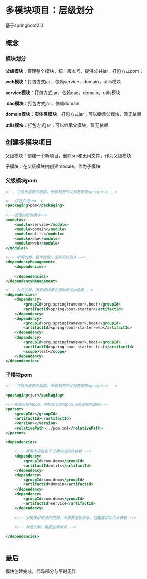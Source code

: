 # 多模块项目：层级划分



基于springboot2.0

## 概念

### 模块划分

**父级模块**：管理整个模块，统一版本号，提供公共jar，打包方式pom；

​	**web模块**：打包方式jar，依赖service，domain，utils模块

​	**service模块**：打包方式jar，依赖dao，domain，utils模块

​	**dao模块**：打包方式jar，依赖domain

​	**domain模块**：**实体类模块**，打包方式jar；可以继承父模块，暂无依赖

​	**utils模块**：打包方式jar；可以继承父模块，暂无依赖



## 创建多模块项目

父级模块：创建一个新项目，删除src和无用文件，作为父级模块

子模块：在父级模块内创建module，作为子模块

### 父级模块pom

```xml
<!-- 只给出重要的配置，所有标签的父标签都是<project> -->

<!--打包方式pom-->
<packaging>pom</packaging>
 
<!--管理的所有模块-->
<modules>
    <module>service</module>
    <module>domain</module>
    <module>utils</module>
    <module>dao</module>
    <module>web</module>
</modules>

<!-- 申明依赖，版本管理；没有实际引入 -->
<dependencyManagement>
    <dependencies>
        
    </dependencies>
</dependencyManagement>

<!-- 公共依赖，所有模块都会自动添加此依赖 -->
<dependencies>
    <dependency>
        <groupId>org.springframework.boot</groupId>
        <artifactId>spring-boot-starter</artifactId>
    </dependency>
    <dependency>
        <groupId>org.springframework.boot</groupId>
        <artifactId>spring-boot-starter-web</artifactId>
    </dependency>
    <dependency>
        <groupId>org.springframework.boot</groupId>
        <artifactId>spring-boot-starter-test</artifactId>
        <scope>test</scope>
    </dependency>
</dependencies>
```

### 子模块pom

```xml
<!-- 只给出重要的配置，所有标签的父标签都是<project> -->

<packaging>jar</packaging>
 
<!--继承父模块pom，并指定父模块pom.xml的相对路径-->
<parent>
	<groupId></groupId>
	<artifactId></artifactId>
	<version></version>
	<relativePath>../pom.xml</relativePath>
</parent>

<dependencies>
	
    <!-- 声明本项目各个子模块之间的依赖 -->
    <dependency>
        <groupId>com.demo</groupId>
        <artifactId>utils</artifactId>
    </dependency>
    <dependency>
        <groupId>com.demo</groupId>
        <artifactId>domain</artifactId>
    </dependency>
    <dependency>
        <groupId>com.demo</groupId>
        <artifactId>service</artifactId>
    </dependency>
    
    <!-- 父模块申明过的依赖，不需要写版本号，但需要实际引入依赖 -->
    
    <!-- 其他依赖，需要些版本号 -->
	
</dependencies>
```

```xml

```

## 最后

模块创建完成，代码部分与平时无异